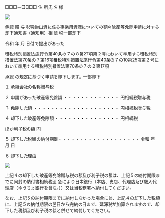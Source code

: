 □□□－□□□□ 住 所氏 名 様

![](https://www.nta.go.jp/tmp/ada627fa-9055-4b38-9b35-cbe6958658f9/images/9ccf37398da6dc5eeeb989421d61a7e0a67b4ec79d0fe6169436142ad70609f6.jpg)

承認 贈 与 税現物出資に係る事業用資産についての額の破産等免除申請に対する却下通知書（通知用）相 続 税一部却下

令和 年 月 日付で提出があった

租税特別措置法施行令第40条の７の８第27項第２号において準用する租税特別措置法第70条の７第16項租税特別措置法施行令第40条の７の10第25項第２号において準用する租税特別措置法第70条の７の２第17項

承認 の規定に基づく申請を却下します。一部却下

１ 承継会社の名称贈与税

２ 申請があった破産等免除額 ・・・・・・・・・・・・・ 円相続税贈与税

３ 免除した額 ・・・・・・・・・・・・・・・・・・・・ 円相続税贈与税

４ 却下した破産等免除額 ・・・・・・・・・・・・・・・ 円相続税

ほか利子税の額 円

５ 却下した税額の納付期限・・・・・・・・・・・・・・・・・・・ 令和 年 月 日

６ 却下した理由

![](https://www.nta.go.jp/tmp/ada627fa-9055-4b38-9b35-cbe6958658f9/images/67934690a946515077cce29d2dbbd8805fbd5141c0519d23a2e2a2fb3990a37d.jpg)

上記４の却下した破産等免除贈与税の額及び利子税の額は、上記５の納付期限までに同封の納付書相続税至 急により日本銀行（本店、支店、代理店及び歳入代理店（ゆうちょ銀行を含む。））又は当税務署へ納付してください。

なお、上記５の納付期限までに納付しなかった場合には、上記４の却下した税額に、上記５の納付期限の翌日から完納の日まで、延滞税が加算されますので、却下した税額及び利子税の額と併せて納付してください。